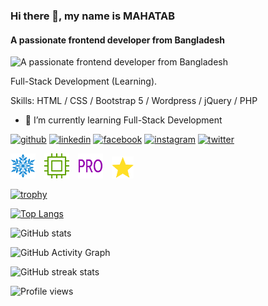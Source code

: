 ### Hi there 👋, my name is MAHATAB
#### A passionate frontend developer from Bangladesh
![A passionate frontend developer from Bangladesh](https://media.licdn.com/dms/image/C4D16AQFBvOz_xBGNjQ/profile-displaybackgroundimage-shrink_350_1400/0/1668679627677?e=1685577600&v=beta&t=Bev68dhun9n2BGrXq4ILthQZbEY-qekbbT1ring2YY0)

Full-Stack Development (Learning).

Skills: HTML / CSS / Bootstrap 5 / Wordpress / jQuery / PHP

- 🌱 I’m currently learning Full-Stack Development 


[<img src='https://cdn.jsdelivr.net/npm/simple-icons@3.0.1/icons/github.svg' alt='github' height='40'>](https://github.com/mahatab-uddin)  [<img src='https://cdn.jsdelivr.net/npm/simple-icons@3.0.1/icons/linkedin.svg' alt='linkedin' height='40'>](https://www.linkedin.com/in/mahatab-uddin-munim/)  [<img src='https://cdn.jsdelivr.net/npm/simple-icons@3.0.1/icons/facebook.svg' alt='facebook' height='40'>](https://www.facebook.com/mahatab.uddin.munim)  [<img src='https://cdn.jsdelivr.net/npm/simple-icons@3.0.1/icons/instagram.svg' alt='instagram' height='40'>](https://www.instagram.com/mahatab_official_2020/)  [<img src='https://cdn.jsdelivr.net/npm/simple-icons@3.0.1/icons/twitter.svg' alt='twitter' height='40'>](https://twitter.com/mahatab_bd)  

<a href='https://archiveprogram.github.com/'><img src='https://raw.githubusercontent.com/acervenky/animated-github-badges/master/assets/acbadge.gif' width='40' height='40'></a> <a href='https://docs.github.com/en/developers'><img src='https://raw.githubusercontent.com/acervenky/animated-github-badges/master/assets/devbadge.gif' width='40' height='40'></a> <a href='https://github.com/pricing'><img src='https://raw.githubusercontent.com/acervenky/animated-github-badges/master/assets/pro.gif' width='40' height='40'></a> <a href='https://stars.github.com/'><img src='https://raw.githubusercontent.com/acervenky/animated-github-badges/master/assets/starbadge.gif' width='35' height='35'></a> 

[![trophy](https://github-profile-trophy.vercel.app/?username=mahatab-uddin)](https://github.com/ryo-ma/github-profile-trophy)

[![Top Langs](https://github-readme-stats.vercel.app/api/top-langs/?username=mahatab-uddin)](https://github.com/anuraghazra/github-readme-stats)

![GitHub stats](https://github-readme-stats.vercel.app/api?username=mahatab-uddin&show_icons=true&count_private=true)  

![GitHub Activity Graph](https://activity-graph.herokuapp.com/graph?username=mahatab-uddin)  

![GitHub streak stats](https://streak-stats.demolab.com/?user=mahatab-uddin)  

![Profile views](https://gpvc.arturio.dev/mahatab-uddin)  
